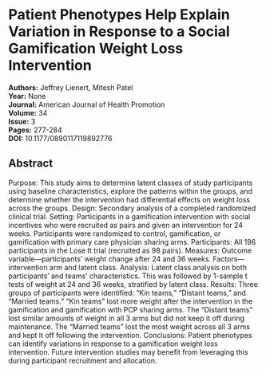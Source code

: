 # Patient Phenotypes Help Explain Variation in Response to a Social Gamification Weight Loss Intervention

**Authors:** Jeffrey Lienert, Mitesh Patel  
**Year:** None  
**Journal:** American Journal of Health Promotion  
**Volume:** 34  
**Issue:** 3  
**Pages:** 277-284  
**DOI:** 10.1177/0890117119892776  

## Abstract
Purpose: This study aims to determine latent classes of study participants using baseline characteristics, explore the patterns within the groups, and determine whether the intervention had differential effects on weight loss across the groups. Design: Secondary analysis of a completed randomized clinical trial. Setting: Participants in a gamification intervention with social incentives who were recruited as pairs and given an intervention for 24 weeks. Participants were randomized to control, gamification, or gamification with primary care physician sharing arms. Participants: All 196 participants in the Lose It trial (recruited as 98 pairs). Measures: Outcome variable—participants’ weight change after 24 and 36 weeks. Factors—intervention arm and latent class. Analysis: Latent class analysis on both participants’ and teams’ characteristics. This was followed by 1-sample t tests of weight at 24 and 36 weeks, stratified by latent class.
Results: Three groups of participants were identified: “Kin teams,” “Distant teams,” and “Married teams.” “Kin teams” lost more weight after the intervention in the gamification and gamification with PCP sharing arms. The “Distant teams” lost similar amounts of weight in all 3 arms but did not keep it off during maintenance. The “Married teams” lost the most weight across all 3 arms and kept it off following the intervention.
Conclusions: Patient phenotypes can identify variations in response to a gamification weight loss intervention. Future intervention studies may benefit from leveraging this during participant recruitment and allocation.

